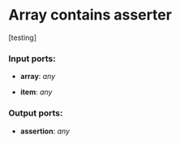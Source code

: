 # Array contains asserter

[testing]

### Input ports:

* __array__: _any_



* __item__: _any_



### Output ports:

* __assertion__: _any_



